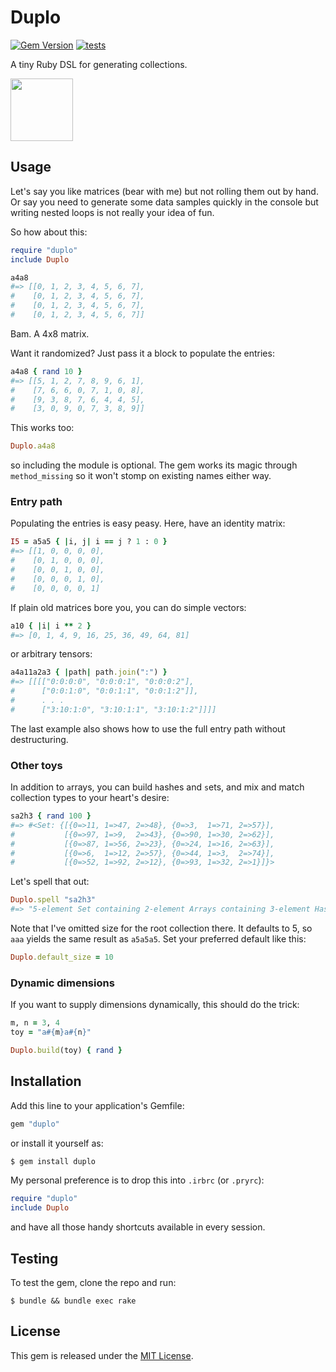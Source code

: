 Duplo
=====

[![Gem Version](https://badge.fury.io/rb/duplo.svg)](https://rubygems.org/gems/duplo)
[![tests](https://github.com/topalovic/duplo/actions/workflows/tests.yml/badge.svg)](https://github.com/topalovic/duplo/actions/workflows/tests.yml)

A tiny Ruby DSL for generating collections.

<img src="https://cloud.githubusercontent.com/assets/626128/7639329/545932e6-fa7b-11e4-84b0-a64c9e23c9df.png" width="100">


## Usage

Let's say you like matrices (bear with me) but not rolling them out by
hand. Or say you need to generate some data samples quickly in the
console but writing nested loops is not really your idea of fun.

So how about this:

```ruby
require "duplo"
include Duplo

a4a8
#=> [[0, 1, 2, 3, 4, 5, 6, 7],
#    [0, 1, 2, 3, 4, 5, 6, 7],
#    [0, 1, 2, 3, 4, 5, 6, 7],
#    [0, 1, 2, 3, 4, 5, 6, 7]]
```

Bam. A 4x8 matrix.

Want it randomized? Just pass it a block to populate the entries:

```ruby
a4a8 { rand 10 }
#=> [[5, 1, 2, 7, 8, 9, 6, 1],
#    [7, 6, 6, 0, 7, 1, 0, 8],
#    [9, 3, 8, 7, 6, 4, 4, 5],
#    [3, 0, 9, 0, 7, 3, 8, 9]]
```

This works too:

```ruby
Duplo.a4a8
```

so including the module is optional. The gem works its magic through
`method_missing` so it won't stomp on existing names either way.


### Entry path

Populating the entries is easy peasy. Here, have an identity matrix:

```ruby
I5 = a5a5 { |i, j| i == j ? 1 : 0 }
#=> [[1, 0, 0, 0, 0],
#    [0, 1, 0, 0, 0],
#    [0, 0, 1, 0, 0],
#    [0, 0, 0, 1, 0],
#    [0, 0, 0, 0, 1]
```

If plain old matrices bore you, you can do simple vectors:

```ruby
a10 { |i| i ** 2 }
#=> [0, 1, 4, 9, 16, 25, 36, 49, 64, 81]
```

or arbitrary tensors:

```ruby
a4a11a2a3 { |path| path.join(":") }
#=> [[[["0:0:0:0", "0:0:0:1", "0:0:0:2"],
#      ["0:0:1:0", "0:0:1:1", "0:0:1:2"]],
#      . . .
#      ["3:10:1:0", "3:10:1:1", "3:10:1:2"]]]]
```

The last example also shows how to use the full entry path without
destructuring.


### Other toys

In addition to `a`rrays, you can build `h`ashes and `s`ets, and mix
and match collection types to your heart's desire:

```ruby
sa2h3 { rand 100 }
#=> #<Set: {[{0=>11, 1=>47, 2=>48}, {0=>3,  1=>71, 2=>57}],
#           [{0=>97, 1=>9,  2=>43}, {0=>90, 1=>30, 2=>62}],
#           [{0=>87, 1=>56, 2=>23}, {0=>24, 1=>16, 2=>63}],
#           [{0=>6,  1=>12, 2=>57}, {0=>44, 1=>3,  2=>74}],
#           [{0=>52, 1=>92, 2=>12}, {0=>93, 1=>32, 2=>1}]}>
```

Let's spell that out:

```ruby
Duplo.spell "sa2h3"
#=> "5-element Set containing 2-element Arrays containing 3-element Hashes"
```

Note that I've omitted size for the root collection there. It defaults
to 5, so `aaa` yields the same result as `a5a5a5`. Set your preferred
default like this:

```ruby
Duplo.default_size = 10
```


### Dynamic dimensions

If you want to supply dimensions dynamically, this should do the trick:

```ruby
m, n = 3, 4
toy = "a#{m}a#{n}"

Duplo.build(toy) { rand }
```


## Installation

Add this line to your application's Gemfile:

```ruby
gem "duplo"
```

or install it yourself as:

```sh
$ gem install duplo
```

My personal preference is to drop this into `.irbrc` (or `.pryrc`):

```ruby
require "duplo"
include Duplo
```

and have all those handy shortcuts available in every session.



## Testing

To test the gem, clone the repo and run:

```
$ bundle && bundle exec rake
```


## License

This gem is released under the [MIT License](http://www.opensource.org/licenses/MIT).
